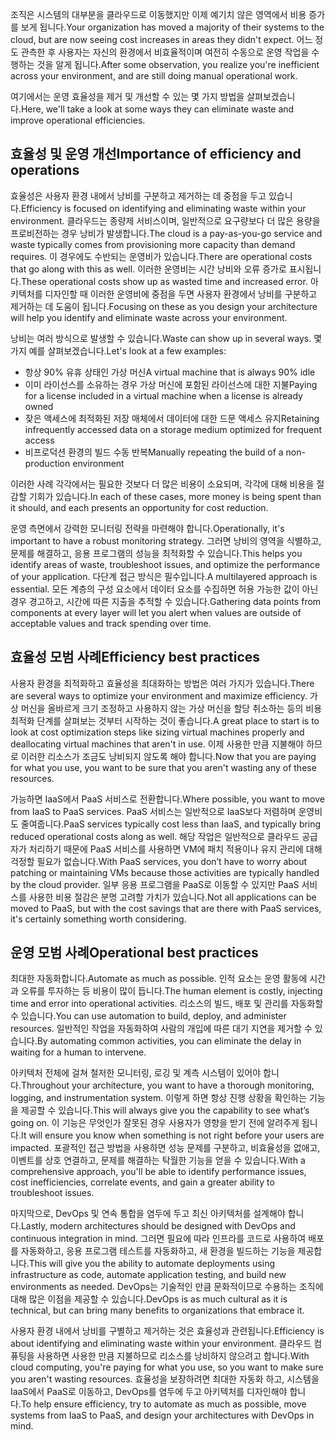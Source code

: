 <span data-ttu-id="b414e-101">조직은 시스템의 대부분을 클라우드로 이동했지만 이제 예기치 않은 영역에서 비용 증가를 보게 됩니다.</span><span class="sxs-lookup"><span data-stu-id="b414e-101">Your organization has moved a majority of their systems to the cloud, but are now seeing cost increases in areas they didn't expect.</span></span> <span data-ttu-id="b414e-102">어느 정도 관측한 후 사용자는 자신의 환경에서 비효율적이며 여전히 수동으로 운영 작업을 수행하는 것을 알게 됩니다.</span><span class="sxs-lookup"><span data-stu-id="b414e-102">After some observation, you realize you're inefficient across your environment, and are still doing manual operational work.</span></span> 

<span data-ttu-id="b414e-103">여기에서는 운영 효율성을 제거 및 개선할 수 있는 몇 가지 방법을 살펴보겠습니다.</span><span class="sxs-lookup"><span data-stu-id="b414e-103">Here, we'll take a look at some ways they can eliminate waste and improve operational efficiencies.</span></span>

## <a name="importance-of-efficiency-and-operations"></a><span data-ttu-id="b414e-104">효율성 및 운영 개선</span><span class="sxs-lookup"><span data-stu-id="b414e-104">Importance of efficiency and operations</span></span>

<span data-ttu-id="b414e-105">효율성은 사용자 환경 내에서 낭비를 구분하고 제거하는 데 중점을 두고 있습니다.</span><span class="sxs-lookup"><span data-stu-id="b414e-105">Efficiency is focused on identifying and eliminating waste within your environment.</span></span> <span data-ttu-id="b414e-106">클라우드는 종량제 서비스이며, 일반적으로 요구량보다 더 많은 용량을 프로비전하는 경우 낭비가 발생합니다.</span><span class="sxs-lookup"><span data-stu-id="b414e-106">The cloud is a pay-as-you-go service and waste typically comes from provisioning more capacity than demand requires.</span></span> <span data-ttu-id="b414e-107">이 경우에도 수반되는 운영비가 있습니다.</span><span class="sxs-lookup"><span data-stu-id="b414e-107">There are operational costs that go along with this as well.</span></span> <span data-ttu-id="b414e-108">이러한 운영비는 시간 낭비와 오류 증가로 표시됩니다.</span><span class="sxs-lookup"><span data-stu-id="b414e-108">These operational costs show up as wasted time and increased error.</span></span> <span data-ttu-id="b414e-109">아키텍처를 디자인할 때 이러한 운영비에 중점을 두면 사용자 환경에서 낭비를 구분하고 제거하는 데 도움이 됩니다.</span><span class="sxs-lookup"><span data-stu-id="b414e-109">Focusing on these as you design your architecture will help you identify and eliminate waste across your environment.</span></span>

<span data-ttu-id="b414e-110">낭비는 여러 방식으로 발생할 수 있습니다.</span><span class="sxs-lookup"><span data-stu-id="b414e-110">Waste can show up in several ways.</span></span> <span data-ttu-id="b414e-111">몇 가지 예를 살펴보겠습니다.</span><span class="sxs-lookup"><span data-stu-id="b414e-111">Let's look at a few examples:</span></span>

* <span data-ttu-id="b414e-112">항상 90% 유휴 상태인 가상 머신</span><span class="sxs-lookup"><span data-stu-id="b414e-112">A virtual machine that is always 90% idle</span></span>
* <span data-ttu-id="b414e-113">이미 라이선스를 소유하는 경우 가상 머신에 포함된 라이선스에 대한 지불</span><span class="sxs-lookup"><span data-stu-id="b414e-113">Paying for a license included in a virtual machine when a license is already owned</span></span>
* <span data-ttu-id="b414e-114">잦은 액세스에 최적화된 저장 매체에서 데이터에 대한 드문 액세스 유지</span><span class="sxs-lookup"><span data-stu-id="b414e-114">Retaining infrequently accessed data on a storage medium optimized for frequent access</span></span>
* <span data-ttu-id="b414e-115">비프로덕션 환경의 빌드 수동 반복</span><span class="sxs-lookup"><span data-stu-id="b414e-115">Manually repeating the build of a non-production environment</span></span>

<span data-ttu-id="b414e-116">이러한 사례 각각에서는 필요한 것보다 더 많은 비용이 소요되며, 각각에 대해 비용을 절감할 기회가 있습니다.</span><span class="sxs-lookup"><span data-stu-id="b414e-116">In each of these cases, more money is being spent than it should, and each presents an opportunity for cost reduction.</span></span>

<span data-ttu-id="b414e-117">운영 측면에서 강력한 모니터링 전략을 마련해야 합니다.</span><span class="sxs-lookup"><span data-stu-id="b414e-117">Operationally, it's important to have a robust monitoring strategy.</span></span> <span data-ttu-id="b414e-118">그러면 낭비의 영역을 식별하고, 문제를 해결하고, 응용 프로그램의 성능을 최적화할 수 있습니다.</span><span class="sxs-lookup"><span data-stu-id="b414e-118">This helps you identify areas of waste, troubleshoot issues, and optimize the performance of your application.</span></span> <span data-ttu-id="b414e-119">다단계 접근 방식은 필수입니다.</span><span class="sxs-lookup"><span data-stu-id="b414e-119">A multilayered approach is essential.</span></span> <span data-ttu-id="b414e-120">모든 계층의 구성 요소에서 데이터 요소를 수집하면 허용 가능한 값이 아닌 경우 경고하고, 시간에 따른 지출을 추적할 수 있습니다.</span><span class="sxs-lookup"><span data-stu-id="b414e-120">Gathering data points from components at every layer will let you alert when values are outside of acceptable values and track spending over time.</span></span>

## <a name="efficiency-best-practices"></a><span data-ttu-id="b414e-121">효율성 모범 사례</span><span class="sxs-lookup"><span data-stu-id="b414e-121">Efficiency best practices</span></span>

<span data-ttu-id="b414e-122">사용자 환경을 최적화하고 효율성을 최대화하는 방법은 여러 가지가 있습니다.</span><span class="sxs-lookup"><span data-stu-id="b414e-122">There are several ways to optimize your environment and maximize efficiency.</span></span> <span data-ttu-id="b414e-123">가상 머신을 올바르게 크기 조정하고 사용하지 않는 가상 머신을 할당 취소하는 등의 비용 최적화 단계를 살펴보는 것부터 시작하는 것이 좋습니다.</span><span class="sxs-lookup"><span data-stu-id="b414e-123">A great place to start is to look at cost optimization steps like sizing virtual machines properly and deallocating virtual machines that aren't in use.</span></span> <span data-ttu-id="b414e-124">이제 사용한 만큼 지불해야 하므로 이러한 리소스가 조금도 낭비되지 않도록 해야 합니다.</span><span class="sxs-lookup"><span data-stu-id="b414e-124">Now that you are paying for what you use, you want to be sure that you aren't wasting any of these resources.</span></span>

<span data-ttu-id="b414e-125">가능하면 IaaS에서 PaaS 서비스로 전환합니다.</span><span class="sxs-lookup"><span data-stu-id="b414e-125">Where possible, you want to move from IaaS to PaaS services.</span></span> <span data-ttu-id="b414e-126">PaaS 서비스는 일반적으로 IaaS보다 저렴하며 운영비도 줄여줍니다.</span><span class="sxs-lookup"><span data-stu-id="b414e-126">PaaS services typically cost less than IaaS, and typically bring reduced operational costs along as well.</span></span> <span data-ttu-id="b414e-127">해당 작업은 일반적으로 클라우드 공급자가 처리하기 때문에 PaaS 서비스를 사용하면 VM에 패치 적용이나 유지 관리에 대해 걱정할 필요가 없습니다.</span><span class="sxs-lookup"><span data-stu-id="b414e-127">With PaaS services, you don’t have to worry about patching or maintaining VMs because those activities are typically handled by the cloud provider.</span></span> <span data-ttu-id="b414e-128">일부 응용 프로그램을 PaaS로 이동할 수 있지만 PaaS 서비스를 사용한 비용 절감은 분명 고려할 가치가 있습니다.</span><span class="sxs-lookup"><span data-stu-id="b414e-128">Not all applications can be moved to PaaS, but with the cost savings that are there with PaaS services, it's certainly something worth considering.</span></span>

## <a name="operational-best-practices"></a><span data-ttu-id="b414e-129">운영 모범 사례</span><span class="sxs-lookup"><span data-stu-id="b414e-129">Operational best practices</span></span>

<span data-ttu-id="b414e-130">최대한 자동화합니다.</span><span class="sxs-lookup"><span data-stu-id="b414e-130">Automate as much as possible.</span></span> <span data-ttu-id="b414e-131">인적 요소는 운영 활동에 시간과 오류를 투자하는 등 비용이 많이 듭니다.</span><span class="sxs-lookup"><span data-stu-id="b414e-131">The human element is costly, injecting time and error into operational activities.</span></span> <span data-ttu-id="b414e-132">리소스의 빌드, 배포 및 관리를 자동화할 수 있습니다.</span><span class="sxs-lookup"><span data-stu-id="b414e-132">You can use automation to build, deploy, and administer resources.</span></span> <span data-ttu-id="b414e-133">일반적인 작업을 자동화하여 사람의 개입에 따른 대기 지연을 제거할 수 있습니다.</span><span class="sxs-lookup"><span data-stu-id="b414e-133">By automating common activities, you can eliminate the delay in waiting for a human to intervene.</span></span>

<span data-ttu-id="b414e-134">아키텍처 전체에 걸쳐 철저한 모니터링, 로깅 및 계측 시스템이 있어야 합니다.</span><span class="sxs-lookup"><span data-stu-id="b414e-134">Throughout your architecture, you want to have a thorough monitoring, logging, and instrumentation system.</span></span> <span data-ttu-id="b414e-135">이렇게 하면 항상 진행 상황을 확인하는 기능을 제공할 수 있습니다.</span><span class="sxs-lookup"><span data-stu-id="b414e-135">This will always give you the capability to see what’s going on.</span></span> <span data-ttu-id="b414e-136">이 기능은 무엇인가 잘못된 경우 사용자가 영향을 받기 전에 알려주게 됩니다.</span><span class="sxs-lookup"><span data-stu-id="b414e-136">It will ensure you know when something is not right before your users are impacted.</span></span> <span data-ttu-id="b414e-137">포괄적인 접근 방법을 사용하면 성능 문제를 구분하고, 비효율성을 없애고, 이벤트를 상호 연결하고, 문제를 해결하는 탁월한 기능을 얻을 수 있습니다.</span><span class="sxs-lookup"><span data-stu-id="b414e-137">With a comprehensive approach, you'll be able to identify performance issues, cost inefficiencies, correlate events, and gain a greater ability to troubleshoot issues.</span></span>

<span data-ttu-id="b414e-138">마지막으로, DevOps 및 연속 통합을 염두에 두고 최신 아키텍처를 설계해야 합니다.</span><span class="sxs-lookup"><span data-stu-id="b414e-138">Lastly, modern architectures should be designed with DevOps and continuous integration in mind.</span></span> <span data-ttu-id="b414e-139">그러면 필요에 따라 인프라를 코드로 사용하여 배포를 자동화하고, 응용 프로그램 테스트를 자동화하고, 새 환경을 빌드하는 기능을 제공합니다.</span><span class="sxs-lookup"><span data-stu-id="b414e-139">This will give you the ability to automate deployments using infrastructure as code, automate application testing, and build new environments as needed.</span></span> <span data-ttu-id="b414e-140">DevOps는 기술적인 만큼 문화적이므로 수용하는 조직에 대해 많은 이점을 제공할 수 있습니다.</span><span class="sxs-lookup"><span data-stu-id="b414e-140">DevOps is as much cultural as it is technical, but can bring many benefits to organizations that embrace it.</span></span>

<span data-ttu-id="b414e-141">사용자 환경 내에서 낭비를 구별하고 제거하는 것은 효율성과 관련됩니다.</span><span class="sxs-lookup"><span data-stu-id="b414e-141">Efficiency is about identifying and eliminating waste within your environment.</span></span> <span data-ttu-id="b414e-142">클라우드 컴퓨팅을 사용하면 사용한 만큼 지불하므로 리소스를 낭비하지 않으려고 합니다.</span><span class="sxs-lookup"><span data-stu-id="b414e-142">With cloud computing, you're paying for what you use, so you want to make sure you aren't wasting resources.</span></span> <span data-ttu-id="b414e-143">효율성을 보장하려면 최대한 자동화 하고, 시스템을 IaaS에서 PaaS로 이동하고, DevOps를 염두에 두고 아키텍처를 디자인해야 합니다.</span><span class="sxs-lookup"><span data-stu-id="b414e-143">To help ensure efficiency, try to automate as much as possible, move systems from IaaS to PaaS, and design your architectures with DevOps in mind.</span></span>
